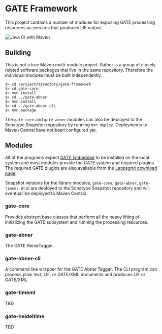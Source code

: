 # GATE Framework

This project contains a number of modules for exposing GATE processing resources as services that produces LIF output.

![Java CI with Maven](https://github.com/lappsgrid-incubator/gate-framework/workflows/Java%20CI%20with%20Maven/badge.svg)

## Building

This is not a true Maven multi-module project. Rather is a group of closely related software packages that live in the same repository.  Therefore the individual modules must be built independently.

``` 
$> cd /project/directory/gate-framework
$> cd gate-core
$> mvn install
$> cd ../gate-abner
$> mvn install
$> cd ../gate-abner-cli
$> mvn package
```

The `gate-core` and `gate-abner` modules can also be deployed to the Sonatype Snapshot repository by running `mvn deploy`.  Deployments to Maven Central have not been configured yet.

## Modules

All of the programs expect [GATE Embedded]() to be installed on the local system and most modules provide the GATE system and required plugins.  The required GATE plugins are also available from the [Lappsgrid download page](https://downloads.lappsgrid.org).
 
Snapshot versions for the library modules, `gate-core`, `gate-abner`, `gate-timeml`, et al are deployed to the Sonatype Snapshot repository and will eventuall be deployed to Maven Central.

### gate-core
Provides abstract base classes that perform all the heavy lifting of initializing the GATE subsystem and running the processing resources.

### gate-abner
The GATE AbnerTagger.

### gate-abner-cli
A command line wrapper for the GATE Abner Tagger. The CLI program can process plain text, LIF, or GATE/XML documents and produces LIF or GATE/XML.

### gate-timeml
TBD

### gate-heideltime
TBD
